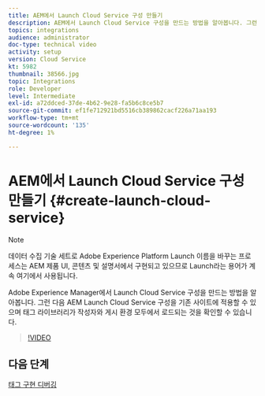 ```yaml
---
title: AEM에서 Launch Cloud Service 구성 만들기
description: AEM에서 Launch Cloud Service 구성을 만드는 방법을 알아봅니다. 그런 다음 Launch Cloud Service 구성을 기존 사이트에 적용할 수 있으며 태그 라이브러리가 작성자와 게시 환경 모두에서 로드되는 것을 확인할 수 있습니다.
topics: integrations
audience: administrator
doc-type: technical video
activity: setup
version: Cloud Service
kt: 5982
thumbnail: 38566.jpg
topic: Integrations
role: Developer
level: Intermediate
exl-id: a72ddced-37de-4b62-9e28-fa5b6c8ce5b7
source-git-commit: ef1fe712921bd5516cb389862cacf226a71aa193
workflow-type: tm+mt
source-wordcount: '135'
ht-degree: 1%

---
```


# AEM에서 Launch Cloud Service 구성 만들기 {#create-launch-cloud-service}

>[!NOTE]
>
>데이터 수집 기술 세트로 Adobe Experience Platform Launch 이름을 바꾸는 프로세스는 AEM 제품 UI, 콘텐츠 및 설명서에서 구현되고 있으므로 Launch라는 용어가 계속 여기에서 사용됩니다.

Adobe Experience Manager에서 Launch Cloud Service 구성을 만드는 방법을 알아봅니다. 그런 다음 AEM Launch Cloud Service 구성을 기존 사이트에 적용할 수 있으며 태그 라이브러리가 작성자와 게시 환경 모두에서 로드되는 것을 확인할 수 있습니다.

>[!VIDEO](https://video.tv.adobe.com/v/38566?quality=12&learn=on)

## 다음 단계

[태그 구현 디버깅](debug-tags-implementation.md)
